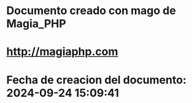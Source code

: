 # 
# Documento creado con mago de Magia_PHP 
# http://magiaphp.com 
# Fecha de creacion del documento: 2024-09-24 15:09:41 
